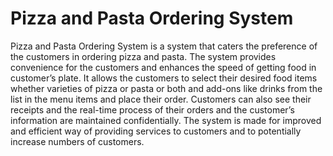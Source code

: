 # Pizza and Pasta Ordering System
Pizza and Pasta Ordering System is a system that caters the preference of 
the customers in ordering pizza and pasta. The system provides convenience 
for the customers and enhances the speed of getting food in customer’s plate. 
It allows the customers to select their desired food items whether varieties of 
pizza or pasta or both and add-ons like drinks from the list in the menu items 
and place their order. Customers can also see their receipts and the real-time 
process of their orders and the customer’s information are maintained 
confidentially. The system is made for improved and efficient way of providing 
services to customers and to potentially increase numbers of customers.
